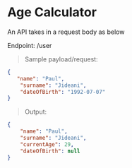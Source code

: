 # Age Calculator
An API takes in a request body as below

Endpoint: /user

>Sample payload/request:
```JSON
{
   "name": "Paul",
    "surname": "Jideani",
    "dateOfBirth": "1992-07-07"
}
```

>Output:
```JSON
{
    "name": "Paul",
    "surname": "Jideani",
    "currentAge": 29,
    "dateOfBirth": null
}
